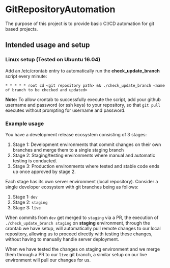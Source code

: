 # GitRepositoryAutomation
The purpose of this project is to provide basic CI/CD automation for git based projects.

## Intended usage and setup

### Linux setup (Tested on Ubuntu 16.04)
Add an /etc/crontab entry to automatically run the **check_update_branch** script every minute:

`* * * * * root cd <git repository path> && ./check_update_branch <name of branch to be checked and updated>`

<b>Note:</b> To allow crontab to successfully execute the script, add your github username and password (or ssh keys) to your repository, 
so that `git pull` executes without prompting for username and password.

### Example usage
You have a development release ecosystem consisting of 3 stages:

1. Stage 1: Development environments that commit changes on their own branches and merge them to a single staging branch
2. Stage 2: Staging/testing environments where manual and automatic testing is conducted.
3. Stage 3: Production environments where tested and stable code ends up once approved by stage 2.

Each stage has its own server environment (local repository).
Consider a single developer ecosystem with git branches being as follows:

1. Stage 1: `dev`
2. Stage 2: `staging`
3. Stage 3: `live`

When commits from `dev` get merged to `staging` via a PR, the execution of `./check_update_branch staging` on 
**staging** environment, through the crontab we have setup, will automatically pull remote changes to our local repository, 
allowing us to proceed directly with testing these changes, without having to manually handle server deployment.

When we have tested the changes on staging environment and we merge them through a PR to our `live` git branch,
a similar setup on our live environment will pull our changes for us.
